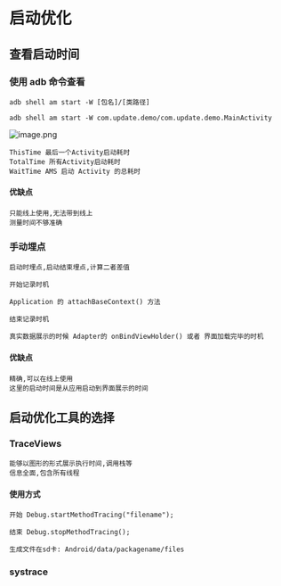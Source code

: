 # 启动优化

## 查看启动时间
 
### 使用 adb 命令查看

    adb shell am start -W [包名]/[类路径]

    adb shell am start -W com.update.demo/com.update.demo.MainActivity

![image.png](https://upload-images.jianshu.io/upload_images/61189-8d9e9c37c9b21de3.png)

    ThisTime 最后一个Activity启动耗时
    TotalTime 所有Activity启动耗时
    WaitTime AMS 启动 Activity 的总耗时

#### 优缺点

    只能线上使用,无法带到线上
    测量时间不够准确

### 手动埋点

    启动时埋点,启动结束埋点,计算二者差值

    开始记录时机

    Application 的 attachBaseContext() 方法

    结束记录时机

    真实数据展示的时候 Adapter的 onBindViewHolder() 或者 界面加载完毕的时机

#### 优缺点

    精确,可以在线上使用
    这里的启动时间是从应用启动到界面展示的时间

## 启动优化工具的选择

### TraceViews

    能够以图形的形式展示执行时间,调用栈等
    信息全面,包含所有线程

#### 使用方式

    开始 Debug.startMethodTracing("filename");

    结束 Debug.stopMethodTracing();

    生成文件在sd卡: Android/data/packagename/files

### systrace
